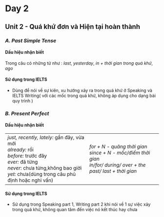 # **Day 2**

## **Unit 2 - Quá khứ đơn và Hiện tại hoàn thành**

  

### ***A. Past Simple Tense***

#### Dấu hiệu nhận biết
Trong câu có những từ như : *last*, *yesterday*, *in + thời gian trong quá khứ*, *ago*
#### Sử dụng trong IELTS
- Dùng để nói về sự kiên, xu hướng xảy ra trong quá khứ ở Speaking và IELTS Writing( với các mốc trong quá khứ, không áp dụng cho dạng bài quy trình )
  

### ***B. Present Perfect***
#### Dấu hiệu nhận biết
|||
|-|-|
|*just, recently, lately:* gần đây, vừa mới <br> *already:* rồi <br> *before:* trước đây <br> *ever:* đã từng <br> *never*: chưa từng,không bao giời <br> *yet:* chưa(dùng trong câu phủ định hoặc nghi vấn)|*for + N - quãng thời gian <br> since + N - mốc/điểm thời gian <br> in/for/ during/ over + the past/ last + thời gian*

#### Sử dụng trong IELTS
- Sử dụng trong Speaking part 1, Writing part 2 khi nói về 1 sự việc xảy trong quá khứ, không quan tâm đến việc nó kết thúc hay chưa
